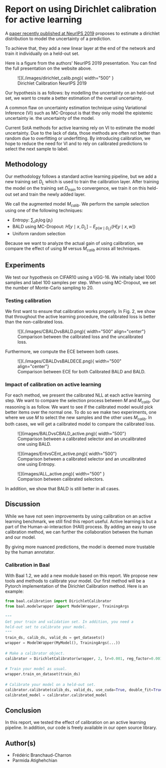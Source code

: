 # Report on using Dirichlet calibration for active learning

A [paper recently published at NeurIPS 2019](https://dirichletcal.github.io/) proposes to estimate a dirichlet distribution to model the uncertainty of a prediction.

To achieve that, they add a new linear layer at the end of the network and train it individually on a held-out set. 

Here is a figure from the authors' NeurIPS 2019 presentation. You can find the full presentation on the website above.

<figure markdown>
![](./images/dirichlet_calib.png){ width="500" }
  <figcaption>Dirichlet Calibration NeurIPS 2019</figcaption>
</figure>

Our hypothesis is as follows: by modelling the uncertainty on an held-out set, we want to create a better estimation of the overall uncertainty.

A common flaw on uncertainty estimation technique using Variational Inference (VI) such as MC-Dropout is that they only model the epistemic uncertainty ie. the uncertainty of the model.


Current SotA methods for active learning rely on VI to estimate the model uncertainty. Due to the lack of data, those methods are often not better than random due to overfitting or underfitting. By introducing calibration, we hope to reduce the need for VI and to rely on calibrated predictions to select the next sample to label.


## Methodology

Our methodology follows a standard active learning pipeline, but we add a new training set $D_{L}$ which is used to train the calibration layer. After training the model on the training set $D_{train}$ to convergence, we train it on this held-out set and train the newly added layer.

We call the augmented model $M_{calib}$. We perform the sample selection using one of the following techniques:

* Entropy: $\sum_c p_i \log(p_i)$
* BALD using MC-Dropout: $H[y \mid x, D_{L}] - E_{p(w \mid D_L)}(H[y \mid x, w])$
* Uniform random selection

Because we want to analyze the actual gain of using calibration, we compare the effect of using $M$ versus $M_{calib}$ across all techniques.

## Experiments

We test our hypothesis on CIFAR10 using a VGG-16. We initially label 1000 samples and label 100 samples per step. When using MC-Dropout, we set the number of Monte-Carlo sampling to 20.

### Testing calibration

We first want to ensure that calibration works properly. In Fig. 2, we show that throughout the active learning procedure, the calibrated loss is better than the non-calibrated loss.

<figure markdown>
![](./images/CBALDvsBALD.png){ width="500" align="center"}
  <figcaption>Comparison between the calibrated loss and the uncalibrated loss.</figcaption>
</figure>



Furthermore, we compute the ECE between both cases.


<figure markdown>
![](./images/CBALDvsBALDECE.png){ width="500" align="center"}
  <figcaption>Comparison between ECE for both Calibrated BALD and BALD.</figcaption>
</figure>

### Impact of calibration on active learning

For each method, we present the calibrated NLL at each active learning step.
We want to compare the selection process between $M$ and $M_{calib}$.
Our reasoning is as follow. We want to see if the calibrated model would pick better items over the normal one.
To do so we make two experiments, one where we use $M$ to select the new samples and the other uses $M_{calib}$.
In both cases, we will get a calibrated model to compare the calibrated loss.

<figure markdown>
![](images/BALDvsCBALD_active.png){ width="500"}
  <figcaption>Comparison between a calibrated selector and an uncalibrated one using BALD.</figcaption>
</figure>

<figure markdown>
![](images/EntvsCEnt_active.png){ width="500"}
  <figcaption>Comparison between a calibrated selector and an uncalibrated one using Entropy.</figcaption>
</figure>

<figure markdown>
![](images/ALL_active.png){ width="500" }
  <figcaption>Comparison between calibrated selectors.</figcaption>
</figure>


In addition, we show that BALD is still better in all cases.


## Discussion

While we have not seen improvements by using calibration on an active learning benchmark, we still find this report useful. Active learning is but a part of the Human-ai-interaction (HAII) process. By adding an easy to use calibration method, we can further the collaboration between the human and our model. 

By giving more nuanced predictions, the model is deemed more trustable by the human annotator. 


### Calibration in Baal

With Baal 1.2, we add a new module based on this report. We propose new tools and methods to calibrate your model. Our first method will be a Pytorch implementation of the Dirichlet Calibration method. Here is an example:

```python
from baal.calibration import DirichletCalibrator
from baal.modelwrapper import ModelWrapper, TrainingArgs

"""
Get your train and validation set. In addition, you need a
held-out set to calibrate your model.
"""
train_ds, calib_ds, valid_ds = get_datasets()
wrapper = ModelWrapper(MyModel(), TrainingArgs(...))

# Make a calibrator object.
calibrator = DirichletCalibrator(wrapper, 2, lr=0.001, reg_factor=0.001)

# Train your model as usual.
wrapper.train_on_dataset(train_ds)

# Calibrate your model on a held-out set.
calibrator.calibrate(calib_ds, valid_ds, use_cuda=True, double_fit=True)
calibrated_model = calibrator.calibrated_model
```


## Conclusion

In this report, we tested the effect of calibration on an active learning pipeline. In addition, our code is freely available in our open source library.

## Author(s)
- Frédéric Branchaud-Charron
- Parmida Atighehchian